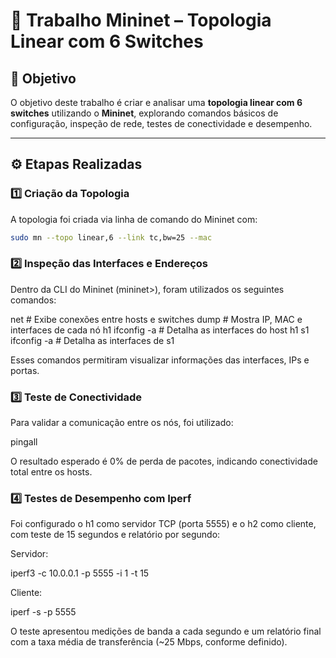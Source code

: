 # 🧠 Trabalho Mininet – Topologia Linear com 6 Switches

## 🎯 Objetivo
O objetivo deste trabalho é criar e analisar uma **topologia linear com 6 switches** utilizando o **Mininet**, explorando comandos básicos de configuração, inspeção de rede, testes de conectividade e desempenho.

---

## ⚙️ Etapas Realizadas

### 1️⃣ Criação da Topologia
A topologia foi criada via linha de comando do Mininet com:
```bash
sudo mn --topo linear,6 --link tc,bw=25 --mac
``` 
###  2️⃣ Inspeção das Interfaces e Endereços

Dentro da CLI do Mininet (mininet>), foram utilizados os seguintes comandos:

net          # Exibe conexões entre hosts e switches
dump         # Mostra IP, MAC e interfaces de cada nó
h1 ifconfig  -a # Detalha as interfaces do host h1
s1 ifconfig  -a # Detalha as interfaces de s1


Esses comandos permitiram visualizar informações das interfaces, IPs e portas.

### 3️⃣ Teste de Conectividade

Para validar a comunicação entre os nós, foi utilizado:

pingall

O resultado esperado é 0% de perda de pacotes, indicando conectividade total entre os hosts.

### 4️⃣ Testes de Desempenho com Iperf

Foi configurado o h1 como servidor TCP (porta 5555) e o h2 como cliente, com teste de 15 segundos e relatório por segundo:

Servidor:

iperf3 -c 10.0.0.1 -p 5555 -i 1 -t 15


Cliente:

iperf -s -p 5555


O teste apresentou medições de banda a cada segundo e um relatório final com a taxa média de transferência (~25 Mbps, conforme definido).
